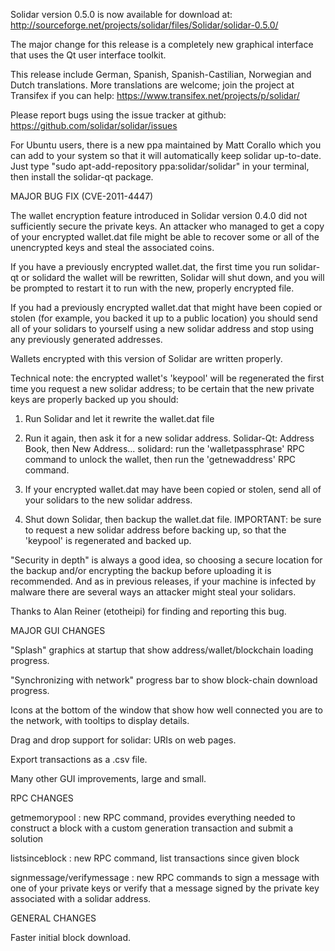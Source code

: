 Solidar version 0.5.0 is now available for download at:
http://sourceforge.net/projects/solidar/files/Solidar/solidar-0.5.0/

The major change for this release is a completely new graphical interface that uses the Qt user interface toolkit.

This release include German, Spanish, Spanish-Castilian, Norwegian and Dutch translations. More translations are welcome; join the project at Transifex if you can help:
https://www.transifex.net/projects/p/solidar/

Please report bugs using the issue tracker at github:
https://github.com/solidar/solidar/issues

For Ubuntu users, there is a new ppa maintained by Matt Corallo which you can add to your system so that it will automatically keep solidar up-to-date.  Just type "sudo apt-add-repository ppa:solidar/solidar" in your terminal, then install the solidar-qt package.

MAJOR BUG FIX  (CVE-2011-4447)

The wallet encryption feature introduced in Solidar version 0.4.0 did not sufficiently secure the private keys. An attacker who
managed to get a copy of your encrypted wallet.dat file might be able to recover some or all of the unencrypted keys and steal the
associated coins.

If you have a previously encrypted wallet.dat, the first time you run solidar-qt or solidard the wallet will be rewritten, Solidar will
shut down, and you will be prompted to restart it to run with the new, properly encrypted file.

If you had a previously encrypted wallet.dat that might have been copied or stolen (for example, you backed it up to a public
location) you should send all of your solidars to yourself using a new solidar address and stop using any previously generated addresses.

Wallets encrypted with this version of Solidar are written properly.

Technical note: the encrypted wallet's 'keypool' will be regenerated the first time you request a new solidar address; to be certain that the
new private keys are properly backed up you should:

1. Run Solidar and let it rewrite the wallet.dat file

2. Run it again, then ask it for a new solidar address.
Solidar-Qt: Address Book, then New Address...
solidard: run the 'walletpassphrase' RPC command to unlock the wallet,  then run the 'getnewaddress' RPC command.

3. If your encrypted wallet.dat may have been copied or stolen, send  all of your solidars to the new solidar address.

4. Shut down Solidar, then backup the wallet.dat file.
IMPORTANT: be sure to request a new solidar address before backing up, so that the 'keypool' is regenerated and backed up.

"Security in depth" is always a good idea, so choosing a secure location for the backup and/or encrypting the backup before uploading it is recommended. And as in previous releases, if your machine is infected by malware there are several ways an attacker might steal your solidars.

Thanks to Alan Reiner (etotheipi) for finding and reporting this bug.

MAJOR GUI CHANGES

"Splash" graphics at startup that show address/wallet/blockchain loading progress.

"Synchronizing with network" progress bar to show block-chain download progress.

Icons at the bottom of the window that show how well connected you are to the network, with tooltips to display details.

Drag and drop support for solidar: URIs on web pages.

Export transactions as a .csv file.

Many other GUI improvements, large and small.

RPC CHANGES

getmemorypool : new RPC command, provides everything needed to construct a block with a custom generation transaction and submit a solution

listsinceblock : new RPC command, list transactions since given block

signmessage/verifymessage : new RPC commands to sign a message with one of your private keys or verify that a message signed by the private key associated with a solidar address.

GENERAL CHANGES

Faster initial block download.
